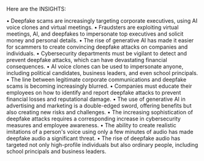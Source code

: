 Here are the INSIGHTS:

• Deepfake scams are increasingly targeting corporate executives, using AI voice clones and virtual meetings.
• Fraudsters are exploiting virtual meetings, AI, and deepfakes to impersonate top executives and solicit money and personal details.
• The rise of generative AI has made it easier for scammers to create convincing deepfake attacks on companies and individuals.
• Cybersecurity departments must be vigilant to detect and prevent deepfake attacks, which can have devastating financial consequences.
• AI voice clones can be used to impersonate anyone, including political candidates, business leaders, and even school principals.
• The line between legitimate corporate communications and deepfake scams is becoming increasingly blurred.
• Companies must educate their employees on how to identify and report deepfake attacks to prevent financial losses and reputational damage.
• The use of generative AI in advertising and marketing is a double-edged sword, offering benefits but also creating new risks and challenges.
• The increasing sophistication of deepfake attacks requires a corresponding increase in cybersecurity measures and employee awareness.
• The ability to create realistic imitations of a person's voice using only a few minutes of audio has made deepfake audio a significant threat.
• The rise of deepfake audio has targeted not only high-profile individuals but also ordinary people, including school principals and business leaders.
